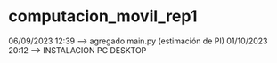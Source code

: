 # computacion_movil_rep1

06/09/2023 12:39 --> agregado main.py (estimación de PI)
01/10/2023 20:12 --> INSTALACION PC DESKTOP